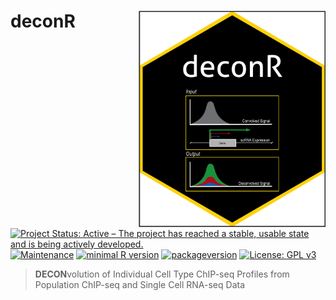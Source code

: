 # deconR <img src="man/figures/deconR_hex.png" align="right" alt="" width=300/>

[![Project Status: Active – The project has reached a stable, usable state and is being actively developed.](https://www.repostatus.org/badges/latest/active.svg)](https://www.repostatus.org/#active) 
[![Maintenance](https://img.shields.io/badge/Maintained%3F-yes-green.svg)](https://github.com/ShanSabri/deconR/graphs/commit-activity) 
[![minimal R version](https://img.shields.io/badge/R%3E%3D-3.4.1-6666ff.svg)](https://cran.r-project.org/) 
[![packageversion](https://img.shields.io/badge/Package%20version-0.1.0-orange.svg?style=flat-square)](commits/master) 
[![License: GPL v3](https://img.shields.io/badge/License-GPL%20v3-ff69b4.svg)](https://www.gnu.org/licenses/gpl-3.0)

> **DECON**volution of Individual Cell Type ChIP-seq Profiles from Population ChIP-seq and Single Cell RNA-seq Data
